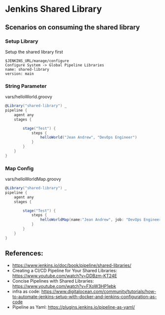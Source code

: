 # Jenkins Shared Library

## Scenarios on consuming the shared library

### Setup Library 
Setup the shared library first 

```
$JENKINS_URL/manage/configure
Configure System -> Global Pipeline Libraries
name: shared-library 
version: main 
```



### String Parameter
vars/helloWorld.groovy
```groovy
@Library("shared-library") _
pipeline {
    agent any
    stages {

        stage("Test") {
            steps {
                helloWorld("Jean Andrew", "DevOps Engineer")
            }
        }
    }
}

```

### Map Config
vars/helloWorldMap.groovy
```groovy
@Library("shared-library") _
pipeline {
    agent any
    stages {

        stage("Test") {
            steps {
                helloWorldMap(name:"Jean Andrew", job: "DevOps Engineer")
            }
        }
    }
}
```


## References:
- https://www.jenkins.io/doc/book/pipeline/shared-libraries/
- Creating a CI/CD Pipeline for Your Shared Libraries: https://www.youtube.com/watch?v=DDBzm-KT24E
- Concise Pipelines with Shared Libraries: https://www.youtube.com/watch?v=FXoW3HP1ebk
- infra as code: https://www.digitalocean.com/community/tutorials/how-to-automate-jenkins-setup-with-docker-and-jenkins-configuration-as-code
- Pipeline as Yaml: https://plugins.jenkins.io/pipeline-as-yaml/
